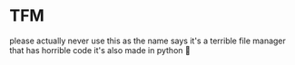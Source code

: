 # TFM
please actually never use this as the name says it's a terrible file manager that has horrible code
it's also made in python :100:
